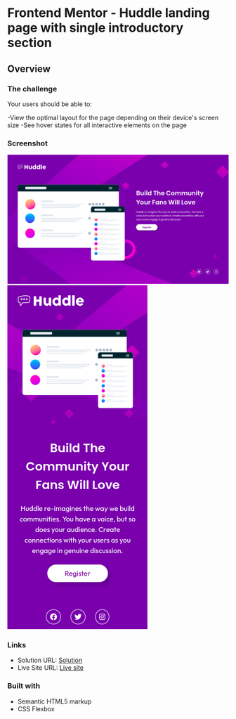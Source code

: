 # Frontend Mentor - Huddle landing page with single introductory section

## Overview

### The challenge

Your users should be able to:

-View the optimal layout for the page depending on their device's screen size
-See hover states for all interactive elements on the page

### Screenshot

![](./screenshot.png)
![](./screenshot2.png)

### Links

- Solution URL: [Solution](https://www.frontendmentor.io/solutions/huddle-landing-page-using-html-and-css-flexbox-ha_bmx44V9)
- Live Site URL: [Live site](https://muazzy.github.io/Frontend-Mentor-Challenges/huddle-landing-page-with-single-introductory-section-master)

### Built with

- Semantic HTML5 markup
- CSS Flexbox